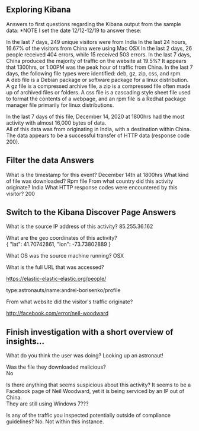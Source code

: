 ## Exploring Kibana

Answers to first questions regarding the Kibana output from the sample data:
*NOTE I set the date 12/12-12/19 to answer these:

In the last 7 days, 249 unique visitors were from India
In the last 24 hours, 16.67% of the visitors from China were using Mac OSX
In the last 2 days, 26 people received 404 errors, while 15 received 503 errors.
In the last 7 days, China produced the majority of traffic on the website at 19.5%?
It appears that 1300hrs, or 1:00PM was the peak hour of traffic from China.
In the last 7 days, the following file types were identified: deb, gz, zip, css,  and rpm.  
A deb file is a Debian package or software package for a linux distribution.  
A gz file is a compressed archive file, a zip is a compressed file often made up of
archived files or folders.  A css file is a cascading style sheet file used to format 
the contents of a webpage, and an rpm file is a Redhat package manager file primarily 
for linux distributions.  

In the last 7 days of this file, December 14, 2020 at 1800hrs had the most activity 
with almost 16,000 bytes of data.  
All of this data was from originating in India, with a destination within China.  
The data appears to be a successful transfer of HTTP data (response code 200).  

## Filter the data Answers

What is the timestamp for this event? December 14th at 1800hrs
What kind of file was downloaded? Rpm file
From what country did this activity originate?  India
What HTTP response codes were encountered by this visitor? 200


## Switch to the Kibana Discover Page Answers


What is the source IP address of this activity?  85.255.36.162

What are the geo coordinates of this activity?  
{
  "lat": 41.70742861,
  "lon": -73.73802889
}

What OS was the source machine running? 
OSX

What is the full URL that was accessed?

https://elastic-elastic-elastic.org/people/

type:astronauts/name:andrei-borisenko/profile

From what website did the visitor's traffic originate? 

http://facebook.com/error/neil-woodward

## Finish investigation with a short overview of insights...

What do you think the user was doing?
Looking up an astronaut!

Was the file they downloaded malicious?  
No

Is there anything that seems suspicious about this activity?
It seems to be a Facebook page of Neil Woodward, yet it is being 
serviced by an IP out of China.  
They are still using Windows 7???

Is any of the traffic you inspected potentially outside of compliance guidelines?
No. Not within this instance.
